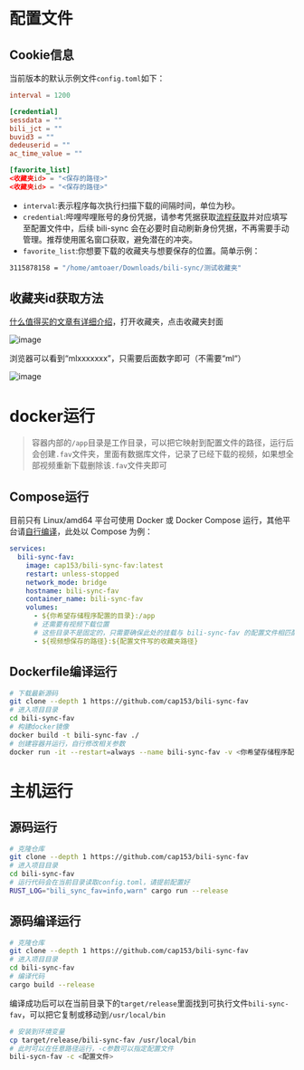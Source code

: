 # 配置文件

## Cookie信息

当前版本的默认示例文件`config.toml`如下：

```toml
interval = 1200

[credential]
sessdata = ""
bili_jct = ""
buvid3 = ""
dedeuserid = ""
ac_time_value = ""

[favorite_list]
<收藏夹id> = "<保存的路径>"
<收藏夹id> = "<保存的路径>"
```

- `interval`:表示程序每次执行扫描下载的间隔时间，单位为秒。
- `credential`:哔哩哔哩账号的身份凭据，请参考凭据获取[流程获取](https://nemo2011.github.io/bilibili-api/#/get-credential)并对应填写至配置文件中，后续 bili-sync 会在必要时自动刷新身份凭据，不再需要手动管理。推荐使用匿名窗口获取，避免潜在的冲突。
- `favorite_list`:你想要下载的收藏夹与想要保存的位置。简单示例：

```bash
3115878158 = "/home/amtoaer/Downloads/bili-sync/测试收藏夹"
```

## 收藏夹id获取方法

[什么值得买的文章有详细介绍](https://post.smzdm.com/p/a4xl63gk/)，打开收藏夹，点击收藏夹封面

![image](https://github.com/user-attachments/assets/02efefe9-0a3a-46d6-8646-a6aa462d62c2)

浏览器可以看到“mlxxxxxxx”，只需要后面数字即可（不需要“ml“）

![image](https://github.com/user-attachments/assets/270c7f2f-b1b1-49a1-a450-a133f0d459fa)

# docker运行

> 容器内部的`/app`目录是工作目录，可以把它映射到配置文件的路径，运行后会创建`.fav`文件夹，里面有数据库文件，记录了已经下载的视频，如果想全部视频重新下载删除该`.fav`文件夹即可

## Compose运行

目前只有 Linux/amd64 平台可使用 Docker 或 Docker Compose 运行，其他平台请[自行编译](#Dockerfile编译运行)，此处以 Compose 为例：

```yml
services:
  bili-sync-fav:
    image: cap153/bili-sync-fav:latest
    restart: unless-stopped
    network_mode: bridge
    hostname: bili-sync-fav
    container_name: bili-sync-fav
    volumes:
      - ${你希望存储程序配置的目录}:/app
      # 还需要有视频下载位置
      # 这些目录不是固定的，只需要确保此处的挂载与 bili-sync-fav 的配置文件相匹配
      - ${视频想保存的路径}:${配置文件写的收藏夹路径}
```


## Dockerfile编译运行

```bash
# 下载最新源码
git clone --depth 1 https://github.com/cap153/bili-sync-fav
# 进入项目目录
cd bili-sync-fav
# 构建docker镜像
docker build -t bili-sync-fav ./
# 创建容器并运行，自行修改相关参数
docker run -it --restart=always --name bili-sync-fav -v <你希望存储程序配置的目录>:/app -v <视频想保存的路径>:<配置文件写的收藏夹路径> bili-sync-fav
```

# 主机运行

## 源码运行

```bash
# 克隆仓库
git clone --depth 1 https://github.com/cap153/bili-sync-fav
# 进入项目目录
cd bili-sync-fav
# 运行代码会在当前目录读取config.toml，请提前配置好
RUST_LOG="bili_sync_fav=info,warn" cargo run --release
```

## 源码编译运行

```bash
# 克隆仓库
git clone --depth 1 https://github.com/cap153/bili-sync-fav
# 进入项目目录
cd bili-sync-fav
# 编译代码
cargo build --release
```

编译成功后可以在当前目录下的`target/release`里面找到可执行文件`bili-sync-fav`，可以把它复制或移动到`/usr/local/bin`

```bash
# 安装到环境变量
cp target/release/bili-sync-fav /usr/local/bin
# 此时可以在任意路径运行，-c参数可以指定配置文件
bili-sycn-fav -c <配置文件>
```

